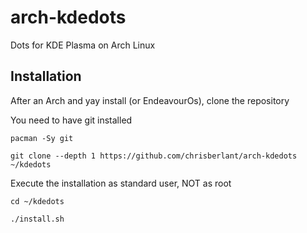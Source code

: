 # arch-kdedots

Dots for KDE Plasma on Arch Linux

## Installation

After an Arch and yay install (or EndeavourOs), clone the repository

You need to have git installed

```shell
pacman -Sy git
```

```shell
git clone --depth 1 https://github.com/chrisberlant/arch-kdedots ~/kdedots
```

Execute the installation as standard user, NOT as root

```shell
cd ~/kdedots
```

```shell
./install.sh
```
